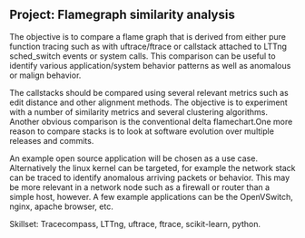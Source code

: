 ## Project: Flamegraph similarity analysis

 

The objective is to compare a flame graph that is derived from either pure function tracing such as with uftrace/ftrace or callstack attached to LTTng sched_switch events or system calls. This comparison can be useful to identify various application/system behavior patterns as well as anomalous or malign behavior.

The callstacks should be compared using several relevant metrics such as edit distance and other alignment methods. The objective is to experiment with a number of similarity metrics and several clustering algorithms. Another obvious comparison is the conventional delta flamechart.One more reason to compare stacks is to look at software evolution over multiple releases and commits.

 

An example open source application will be chosen as a use case. Alternatively the linux kernel can be targeted, for example the network stack can be traced to identify anomalous arriving packets or behavior. This may be more relevant in a network node such as a firewall or router than a simple host, however. A few example applications can be the OpenVSwitch, nginx, apache browser, etc.

 

Skillset: Tracecompass, LTTng, uftrace, ftrace, scikit-learn, python.
